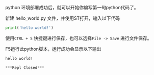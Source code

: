 python 环境部署成功后，就可以开始你编写第一句python代码了。

新建 hello_world.py 文件，并使用ST打开，输入以下代码

```python
print('hello world!')
```

使用`CTRL + S` 快捷键进行保存，也可以选择`File -> Save` 进行文件保存。

F5运行此python脚本，运行成功会显示以下输出

```python
hello world!

***Repl Closed***
```

